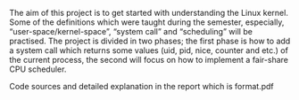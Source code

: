 The aim of this project is to get started with understanding the Linux kernel. Some of the definitions which were taught during the semester, especially, “user-space/kernel-space”, “system call” and “scheduling” will be practised.
The project is divided in two phases; the first phase is how to add a system call which returns some values (uid, pid, nice, counter and etc.) of the current process, the second will focus on how to implement a fair-share CPU scheduler.

Code sources and detailed explanation in the report which is format.pdf
